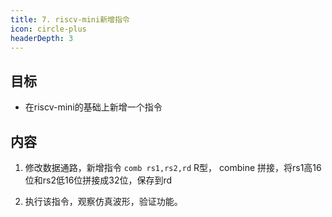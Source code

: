 ```yaml
---
title: 7. riscv-mini新增指令
icon: circle-plus
headerDepth: 3
---
```

## 目标
- 在riscv-mini的基础上新增一个指令

## 内容
1. 修改数据通路，新增指令
`comb rs1,rs2,rd` R型，
combine 拼接，将rs1高16位和rs2低16位拼接成32位，保存到rd

2. 执行该指令，观察仿真波形，验证功能。
